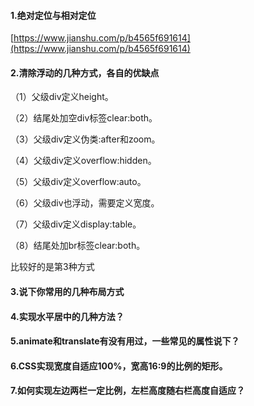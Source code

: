 #### 1.绝对定位与相对定位

[https://www.jianshu.com/p/b4565f691614](https://www.jianshu.com/p/b4565f691614)

#### 2.清除浮动的几种方式，各自的优缺点

（1）父级div定义height。

（2）结尾处加空div标签clear:both。

（3）父级div定义伪类:after和zoom。

（4）父级div定义overflow:hidden。

（5）父级div定义overflow:auto。

（6）父级div也浮动，需要定义宽度。

（7）父级div定义display:table。

（8）结尾处加br标签clear:both。

比较好的是第3种方式

#### 3.说下你常用的几种布局方式

#### 4.实现水平居中的几种方法？

#### 5.animate和translate有没有用过，一些常见的属性说下？

#### 6.CSS实现宽度自适应100%，宽高16:9的比例的矩形。

#### 7.如何实现左边两栏一定比例，左栏高度随右栏高度自适应？

  




